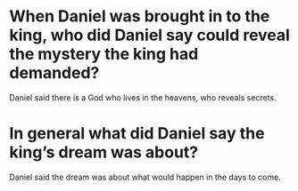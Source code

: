 # When Daniel was brought in to the king, who did Daniel say could reveal the mystery the king had demanded?

Daniel said there is a God who lives in the heavens, who reveals secrets.

# In general what did Daniel say the king’s dream was about?

Daniel said the dream was about what would happen in the days to come.
